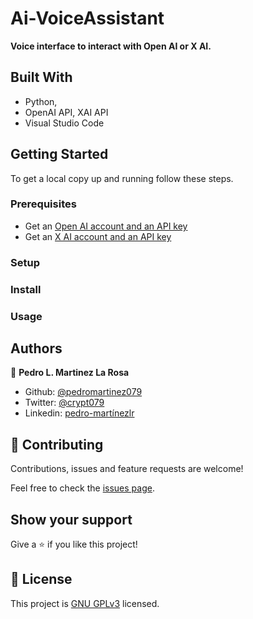 # Ai-VoiceAssistant
**Voice interface to interact with Open AI or X AI.**

## Built With
- Python,
- OpenAI API, XAI API
- Visual Studio Code

## Getting Started
To get a local copy up and running follow these steps.

### Prerequisites
- Get an [Open AI account and an API key](https://platform.openai.com/docs/overview)
- Get an [X AI account and an API key](https://docs.x.ai/docs/overview)

### Setup


### Install


### Usage


## Authors

👤 **Pedro L. Martinez La Rosa**

- Github: [@pedromartinez079](https://github.com/pedromartinez079)
- Twitter: [@crypt079](https://twitter.com/crypt079)
- Linkedin: [pedro-martínezlr](https://linkedin.com/in/pedro-martínezlr/?locale=en_US)

## 🤝 Contributing

Contributions, issues and feature requests are welcome!

Feel free to check the [issues page](https://github.com/pedromartinez079/AI-VoiceAssistant/issues).

## Show your support

Give a ⭐️ if you like this project!

## 📝 License

This project is [GNU GPLv3](LICENSE) licensed.
